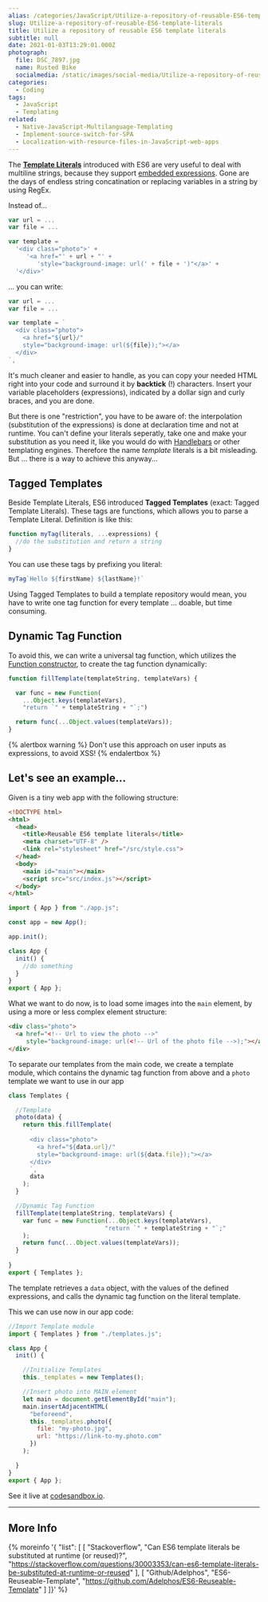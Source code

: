 ```yaml
---
alias: /categories/JavaScript/Utilize-a-repository-of-reusable-ES6-template-literals/index.html
slug: Utilize-a-repository-of-reusable-ES6-template-literals
title: Utilize a repository of reusable ES6 template literals
subtitle: null
date: 2021-01-03T13:29:01.000Z
photograph:
  file: DSC_7897.jpg
  name: Rusted Bike
  socialmedia: /static/images/social-media/Utilize-a-repository-of-reusable-ES6-template-literals.png
categories:
  - Coding
tags:
  - JavaScript
  - Templating
related:
  - Native-JavaScript-Multilanguage-Templating
  - Implement-source-switch-for-SPA
  - Localization-with-resource-files-in-JavaScript-web-apps
---
```


The [**Template Literals**](http://es6-features.org/#StringInterpolation) introduced with ES6 are very useful to deal with multiline strings, because they support [embedded expressions](https://developer.mozilla.org/en-US/docs/Web/JavaScript/Reference/Template_literals#Expression_interpolation). Gone are the days of endless string concatination or replacing variables in a string by using RegEx.

Instead of... 

```js
var url = ...
var file = ...

var template = 
  '<div class="photo">' + 
     '<a href="' + url + "' + 
        'style="background-image: url(' + file + ')"</a>' + 
  '</div>'
```

... you can write:

```js
var url = ...
var file = ...

var template = `
  <div class="photo">
    <a href="${url}/"
    style="background-image: url(${file});"></a>
  </div>
`,
```

It's much cleaner and easier to handle, as you can copy your needed HTML right into your code and surround it by **backtick** (!) characters. Insert your variable placeholders (expressions), indicated by a dollar sign and curly braces, and you are done.

But there is one "restriction", you have to be aware of: the interpolation (substitution of the expressions) is done at declaration time and not at runtime. You can't define your literals seperatly, take one and make your substitution as you need it, like you would do with [Handlebars](https://handlebarsjs.com/) or other templating engines. Therefore the name *template* literals is a bit misleading. But ... there is a way to achieve this anyway...

<!-- more -->

## Tagged Templates

Beside Template Literals, ES6 introduced **Tagged Templates** (exact: Tagged Template Literals). These tags are functions, which allows you to parse a Template Literal. Definition is like this:

```js
function myTag(literals, ...expressions) {
  //do the substitution and return a string
}
```

You can use these tags by prefixing you literal:
```js
myTag`Hello ${firstName} ${lastName}!`
```

Using Tagged Templates to build a template repository would mean, you have to write one tag function for every template ... doable, but time consuming.

## Dynamic Tag Function

To avoid this, we can write a universal tag function, which utilizes the [Function constructor](https://developer.mozilla.org/en-US/docs/Web/JavaScript/Reference/Global_Objects/Function/Function), to create the tag function dynamically:

```js
function fillTemplate(templateString, templateVars) {

  var func = new Function(
    ...Object.keys(templateVars),  
    "return `" + templateString + "`;")

  return func(...Object.values(templateVars));
}
```

{% alertbox warning %}
    Don't use this approach on user inputs as expressions, to avoid XSS!
{% endalertbox %}

## Let's see an example...

Given is a tiny web app with the following structure:

```html index.html
<!DOCTYPE html>
<html>
  <head>
    <title>Reusable ES6 template literals</title>
    <meta charset="UTF-8" />
    <link rel="stylesheet" href="/src/style.css">
  </head>
  <body>
    <main id="main"></main>
    <script src="src/index.js"></script>
  </body>
</html>
```

```js index.js
import { App } from "./app.js";

const app = new App();

app.init();
```

```js app.js
class App {
  init() {
    //do something
  }
}
export { App };
```

What we want to do now, is to load some images into the `main` element, by using a more or less complex element structure:

```html
<div class="photo">
  <a href="<!-- Url to view the photo -->"
     style="background-image: url(<!-- Url of the photo file -->);"></a>
</div>
```

To separate our templates from the main code, we create a template module, which contains the dynamic tag function from above and a `photo` template we want to use in our app

```js template.js
class Templates {

  //Template
  photo(data) {
    return this.fillTemplate(
      `
      <div class="photo">
        <a href="${data.url}/"
        style="background-image: url(${data.file});"></a>
      </div>
      `,
      data
    );
  }

  //Dynamic Tag Function
  fillTemplate(templateString, templateVars) {
    var func = new Function(...Object.keys(templateVars),
                           "return `" + templateString + "`;"
    );
    return func(...Object.values(templateVars));
  }
  
}
export { Templates };
```

The template retrieves a `data` object, with the values of the defined expressions, and calls the dynamic tag function on the literal template.

This we can use now in our app code:

```js app.js
//Import Template module
import { Templates } from "./templates.js";

class App {
  init() {

    //Initialize Templates
    this._templates = new Templates();

    //Insert photo into MAIN element
    let main = document.getElementById("main");
    main.insertAdjacentHTML(
      "beforeend",
      this._templates.photo({
        file: "my-photo.jpg",
        url: "https://link-to-my.photo.com"
      })
    );

  }
}
export { App };
```

See it live at [codesandbox.io](https://codesandbox.io/s/reusable-es6-template-literals-4iyor?file=/src/templates.js).

---

## More Info

{% moreinfo '{ "list": [
  [
    "Stackoverflow", "Can ES6 template literals be substituted at runtime (or reused)?",
    "https://stackoverflow.com/questions/30003353/can-es6-template-literals-be-substituted-at-runtime-or-reused"
  ],
  [
    "Github/Adelphos", "ES6-Reuseable-Template",
    "https://github.com/Adelphos/ES6-Reuseable-Template"
  ]
]}' %}
